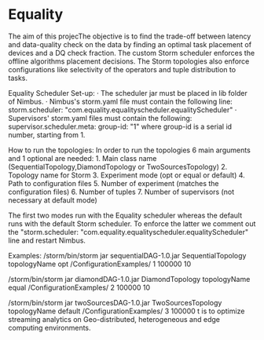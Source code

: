 # Equality
﻿The aim of this projecThe objective is to find the trade-off between latency and data-quality check on the data by finding an optimal task placement of devices and a DQ check fraction. The custom Storm scheduler enforces the offline algorithms placement decisions. The Storm topologies also enforce configurations like selectivity of the operators and tuple distribution to tasks. 


Equality Scheduler Set-up:
· The scheduler jar must be placed in lib folder of Nimbus.
· Nimbus's storm.yaml file must contain the following line:
storm.scheduler: "com.equality.equalityscheduler.equalityScheduler"
· Supervisors' storm.yaml files must contain the following:
supervisor.scheduler.meta:
        group-id: "1"
where group-id is a serial id number, starting from 1.

How to run the topologies:
In order to run the topologies 6 main arguments and 1 optional are needed:
    1. Main class name (SequentialTopology,DiamondTopology or TwoSourcesTopology)
    2. Topology name for Storm
    3. Experiment mode (opt or equal or default)
    4. Path to configuration files
    5. Number of experiment (matches the configuration files)
    6. Number of tuples
    7. Number of supervisors (not necessary at default mode)

The first two modes run with the Equality scheduler whereas the default runs with the default Storm scheduler. To enforce the latter we comment out the "storm.scheduler: "com.equality.equalityscheduler.equalityScheduler" line and restart Nimbus.

Examples:
/storm/bin/storm jar sequentialDAG-1.0.jar SequentialTopology topologyName opt /ConfigurationExamples/ 1 100000 10

/storm/bin/storm jar diamondDAG-1.0.jar DiamondTopology topologyName equal /ConfigurationExamples/ 2 100000 10

/storm/bin/storm jar twoSourcesDAG-1.0.jar TwoSourcesTopology topologyName default /ConfigurationExamples/ 3 100000 t is to optimize streaming analytics on Geo-distributed, heterogeneous and edge computing environments. 
 
